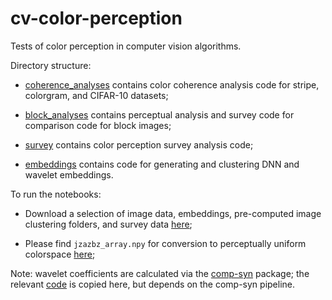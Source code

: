 # cv-color-perception
Tests of color perception in computer vision algorithms.

Directory structure:

* [coherence_analyses](https://github.com/eonadler/cv-color-perception/tree/main/coherence_analyses) contains color coherence analysis code for stripe, colorgram, and CIFAR-10 datasets;

* [block_analyses](https://github.com/eonadler/cv-color-perception/tree/main/block_analyses) contains perceptual analysis and survey  code for comparison code for block images;

* [survey](https://github.com/eonadler/cv-color-perception/tree/main/survey) contains color perception survey analysis code;

* [embeddings](https://github.com/eonadler/cv-color-perception/tree/main/embeddings) contains code for generating and clustering DNN and wavelet embeddings.

To run the notebooks:

* Download a selection of image data, embeddings, pre-computed image clustering folders, and survey data [here](https://drive.google.com/drive/folders/1-y_qfxGJXFipD0q_LQVlK-1VaS3l2Tgn?usp=sharing);

* Please find `jzazbz_array.npy` for conversion to perceptually uniform colorspace [here](https://drive.google.com/file/d/1wspjIBzzvO-ZQbiQs3jgN4UETMxTVD2c/view);

Note: wavelet coefficients are calculated via the [comp-syn](https://github.com/comp-syn/comp-syn) package; the relevant [code](https://github.com/comp-syn/comp-syn/blob/master/compsyn/texture.py) is copied here, but depends on the comp-syn pipeline.
